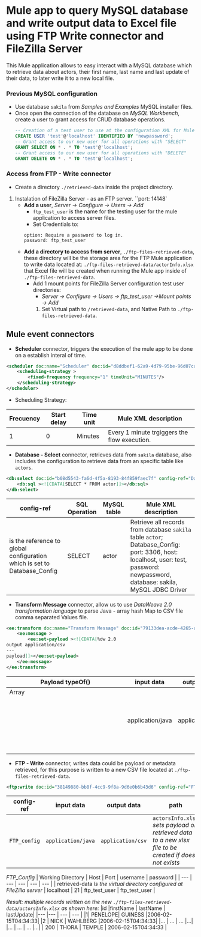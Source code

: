 # Mule app to query MySQL database and write output data to Excel file using FTP Write connector and FileZilla Server

This Mule application allows to easy interact with a MySQL database which to retrieve data about actors, their first name, last name and last update of their data, to later write it to a new local file.

### Previous MySQL configuration
- Use database `sakila` from *Samples and Examples* MySQL installer files.
- Once open the connection of the database on *MySQL Workbench*, create a user to grant access for CRUD database operations.
    ```sql
    -- Creation of a test user to use at the configuration XML for Mule application before pushing to github
    CREATE USER 'test'@'localhost' IDENTIFIED BY 'newpassword';
    -- Grant access to our new user for all operations with "SELECT"
    GRANT SELECT ON * . * TO 'test'@'localhost';
    -- Grant access to our new user for all operations with "DELETE"
    GRANT DELETE ON * . * TO 'test'@'localhost';
    ```
### Access from FTP - Write connector
- Create a directory  `./retrieved-data` inside the project directory.
1. Instalation of <a src="https://filezilla-project.org/download.php?type=server">FileZilla Server</a> - as an FTP server.
    ``port: 14148`
    - **Add a user**, *Server -> Configure -> Users -> Add*
        - `ftp_test_user` is the name for the testing user for the mule application to access server files.
        - Set Credentials to:
        ```
        option: Require a password to log in.
        password: ftp_test_user 
        ```
    - **Add a directory to access from server**, `./ftp-files-retrieved-data`, these directory will be the storage area for the FTP Mule application to write data located at: `./ftp-files-retrieved-data/actorInfo.xlsx` that Excel file will be created when running the Mule app inside of `./ftp-files-retrieved-data`.
        - Add 1 mount points for FileZilla Server configuration test user directories: 
            -  *Server -> Configure -> Users -> ftp_test_user ->Mount points -> Add*
            1. Set Virtual path to `/retrieved-data`, and Native Path to `./ftp-files-retrieved-data`.
               
## Mule event connectors
- **Scheduler** connector, triggers the execution of the mule app to be done on a establish interal of time.
```xml
<scheduler doc:name="Scheduler" doc:id="d8ddbef1-62a9-4d79-95be-96d07ca760ef" >
    <scheduling-strategy >
        <fixed-frequency frequency="1" timeUnit="MINUTES"/>
    </scheduling-strategy>
</scheduler>
```
- Scheduling Strategy:

| Frecuency | Start delay | Time unit | Mule XML description | 
| --- | --- | --- | --- |
| 1 | 0 | Minutes | Every 1 minute trgiggers the flow execution.  |


- **Database - Select** connector, retrieves data from `sakila` database, also includes the configuration to retrieve data from an specific table like `actors`.

```xml
<db:select doc:id="b08d5543-fa6d-4f5a-8193-84f859faec7f" config-ref="Database_Config">
    <db:sql ><![CDATA[SELECT * FROM actor]]></db:sql>
</db:select>
```
| config-ref | SQL Operation | MySQL table |Mule XML description | 
| --- | --- | --- | --- |
| is the reference to global configuration which is set to  Database_Config | SELECT | actor | Retrieve all records from database `sakila` table `actor`; Database_Config: port: 3306, host: localhost, user: test, password: newpassword, database: sakila, MySQL JDBC Driver  |

- **Transform Message** connector, allow us to use *DataWeave 2.0 transformation language* to parse Java - array hash Map to CSV file comma separated Values file.
```xml
<ee:transform doc:name="Transform Message" doc:id="79133dea-acde-4265-a5f9-45c4f2fb4279" >
    <ee:message >
        <ee:set-payload ><![CDATA[%dw 2.0
output application/csv
---
payload]]></ee:set-payload>
    </ee:message>
</ee:transform>
```
| Payload typeOf() | input data | output data |
| --- | --- | --- |
| Array<Object> | application/java | application/csv |

- **FTP - Write** connector, writes data could be payload or metadata retrieved, for this purpose is written to  a new CSV file located at `./ftp-files-retrieved-data`.

```xml
<ftp:write doc:id="38149880-bb8f-4cc9-9f8a-9d6e0b6b43d6" config-ref="FTP_Config" path="actorsInfo"/>
```

| config-ref | input data | output data | path |
| --- | --- | --- | --- |
| ``FTP_config`` | ``application/java`` | ``application/csv`` | ``actorsInfo.xlsx`` *sets payload  or retrieved data to a new xlsx file to be created if does not exists* |

*FTP_Config*
| Working Directory | Host | Port | username | password |
| --- | --- | --- | --- | --- |
| retrieved-data *Is the virtual directory configured at FileZilla server* | localhost | 21 | ftp_test_user | ftp_test_user |

*Result: multiple records wirtten on the new `./ftp-files-retrieved-data/actorsInfo.xlsx` as shown here:*
|id	|firstName | lastName |	lastUpdate|
|---	|--- | --- |	--- |
|1|	PENELOPE|	GUINESS |2006-02-15T04:34:33|
|2 |	NICK |	WAHLBERG	|2006-02-15T04:34:33|
|... |	... |	...	|...|
|... |	... |	...	|...|
| 200 |	THORA |	TEMPLE |	2006-02-15T04:34:33 |